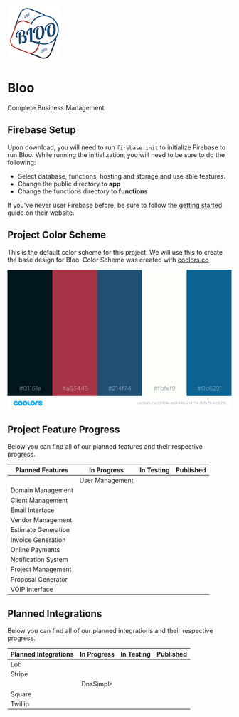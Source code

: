 ![Project Logo](/app/assets/img/bloo-logo.png)

# Bloo
Complete Business Management

## Firebase Setup
Upon download, you will need to run `firebase init` to initialize Firebase to run Bloo.
While running the initialization, you will need to be sure to do the following:

* Select database, functions, hosting and storage and use able features. 
* Change the public directory to **app**
* Change the functions directory to **functions**

If you've never user Firebase before, be sure to follow the [getting started](https://firebase.google.com/docs/web/setup?authuser=0) guide on their website.

## Project Color Scheme
This is the default color scheme for this project. We will use this to create the base design for Bloo. Color Scheme was created with [coolors.co](http://www.coolors.co)

![Color Scheme Image](/app/assets/img/color-scheme.png)

## Project Feature Progress
Below you can find all of our planned features and their respective progress.

| Planned Features    | In Progress           | In Testing           | Published            |
| ------------------- | :-------------------: | :-------------------:| :-------------------:|
|                     | User Management       | 
| Domain Management   |
| Client Management   |
| Email Interface     |
| Vendor Management   |
| Estimate Generation |
| Invoice Generation  |
| Online Payments     |
| Notification System |
| Project Management  |
| Proposal Generator  |
| VOIP Interface      |

## Planned Integrations
Below you can find all of our planned integrations and their respective progress.

| Planned Integrations    | In Progress           | In Testing           | Published            |
| -------------------     | :-------------------: | :-------------------:| :-------------------:|
| Lob                     |
| Stripe                  |
|                         | DnsSimple             |
| Square                  |
| Twillio                 |